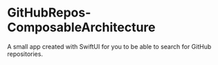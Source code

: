 # GitHubRepos-ComposableArchitecture
A small app created with SwiftUI for you to be able to search for GitHub repositories.
